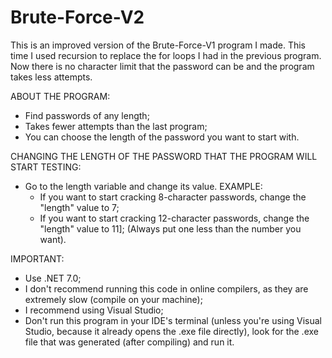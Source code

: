 # Brute-Force-V2
This is an improved version of the Brute-Force-V1 program I made. This time I used recursion to replace the for loops I had in the previous program. Now there is no character limit that the password can be and the program takes less attempts.

ABOUT THE PROGRAM:
- Find passwords of any length;
- Takes fewer attempts than the last program;
- You can choose the length of the password you want to start with.

CHANGING THE LENGTH OF THE PASSWORD THAT THE PROGRAM WILL START TESTING:
- Go to the length variable and change its value.
  EXAMPLE:
  - If you want to start cracking 8-character passwords, change the "length" value to 7;
  - If you want to start cracking 12-character passwords, change the "length" value to 11];
  (Always put one less than the number you want).

IMPORTANT:
- Use .NET 7.0;
- I don't recommend running this code in online compilers, as they are extremely slow (compile on your machine);
- I recommend using Visual Studio;
- Don't run this program in your IDE's terminal (unless you're using Visual Studio, because it already opens the .exe file directly), look for the .exe file that was generated (after compiling) and run it.
